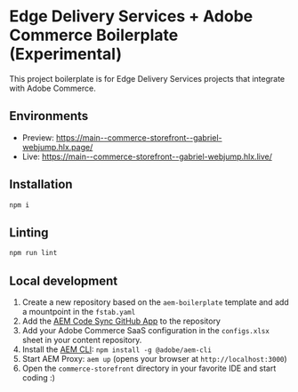 # Edge Delivery Services + Adobe Commerce Boilerplate (Experimental)
This project boilerplate is for Edge Delivery Services projects that integrate with Adobe Commerce.

## Environments
- Preview: https://main--commerce-storefront--gabriel-webjump.hlx.page/
- Live: https://main--commerce-storefront--gabriel-webjump.hlx.live/

## Installation

```sh
npm i
```

## Linting

```sh
npm run lint
```

## Local development

1. Create a new repository based on the `aem-boilerplate` template and add a mountpoint in the `fstab.yaml`
1. Add the [AEM Code Sync GitHub App](https://github.com/apps/aem-code-sync) to the repository
1. Add your Adobe Commerce SaaS configuration in the `configs.xlsx` sheet in your content repository.
1. Install the [AEM CLI](https://github.com/adobe/aem-cli): `npm install -g @adobe/aem-cli`
1. Start AEM Proxy: `aem up` (opens your browser at `http://localhost:3000`)
1. Open the `commerce-storefront` directory in your favorite IDE and start coding :)
